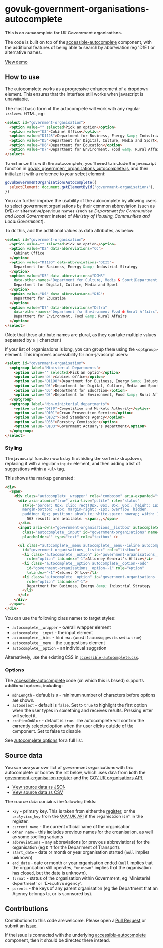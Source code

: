 # govuk-government-organisations-autocomplete

This is an autocomplete for UK Government organisations.

The code is built on top of the [accessible-autocomplete](https://github.com/alphagov/accessible-autocomplete) component, with the additional features of being able to search by abbreviation (eg 'DfE') or alternative names.


[View demo](https://frankieroberto.github.io/govuk-government-organisations-autocomplete/examples/)


## How to use

The autocomplete works as a progressive enhancement of a dropdown element. This ensures that the interface still works when javascript is unavailable.

The most basic form of the autocomplete will work with any regular `<select>` HTML, eg:

```html
<select id="government-organisation">
  <option value="" selected>Pick an option</option>
  <option value="D2">Cabinet Office</option>
  <option value="D1198">Department for Business, Energy &amp; Industrial Strategy</option>
  <option value="D5">Department for Digital, Culture, Media and Sport</option>
  <option value="D6">Department for Education</option>
  <option value="D7">Department for Environment, Food &amp; Rural Affairs</option>
</select>
```

To enhance this with the autocomplete, you’ll need to include the javascript function in [govuk_government_organisations_autocomplete.js](./src/govuk_government_organisations_autocomplete.js), and then initialize it with a reference to your select element:

```javascript
govukGovernmentOrganisationsAutocomplete({
  selectElement: document.getElementById('government-organisations'),
})
```


You can further improve the usability of the autocomplete by allowing users to select government organisations by their common abbreviation (such as DfE) or alternative/previous names (such as _Department for Communities and Local Government_ instead of _Ministry of Housing, Communities and Local Government_).

To do this, add the additional values as data attributes, as below:

```html
<select id="government-organisation">
  <option value="" selected>Pick an option</option>
  <option value="D2" data-abbreviations="CO">
    Cabinet Office
  </option>
  <option value="D1198" data-abbreviations="BEIS">
    Department for Business, Energy &amp; Industrial Strategy
  </option>
  <option value="D5" data-abbreviations="DCMS"
    data-other-names="Department for Culture, Media & Sport|Department for Digital, Culture Media & Sport">
    Department for Digital, Culture, Media and Sport
  </option>
  <option value="D6" data-abbreviations="DfE">
    Department for Education
  </option>
  <option value="D7" data-abbreviations="Defra"
    data-other-names="Department for Environment Food & Rural Affairs">
    Department for Environment, Food &amp; Rural Affairs
  </option>
</select>
```

(Note that these attribute names are plural, as they can take multiple values separated by a `|` character.)

If your list of organisations is long, you can group them using the `<optgroup>` element. This improves accessibility for non-javascript users:

```html
<select id="government-organisation">
  <optgroup label="Ministerial Departments">
    <option value="" selected>Pick an option</option>
    <option value="D2">Cabinet Office</option>
    <option value="D1198">Department for Business, Energy &amp; Industrial Strategy</option>
    <option value="D5">Department for Digital, Culture, Media and Sport</option>
    <option value="D6">Department for Education</option>
    <option value="D7">Department for Environment, Food &amp; Rural Affairs</option>
  </optgroup>
  <optgroup label="Non-ministerial departments">
    <option value="D550">Competition and Markets Authority</option>
    <option value="D101">Crown Prosecution Service</option>
    <option value="D102">Food Standards Agency</option>
    <option value="D85">Forestry Commission</option>
    <option value="D103">Government Actuary's Department</option>
  </optgroup>
</select>
```

### Styling

The javascript function works by first hiding the `<select>` dropdown, replacing it with a regular `<input>` element, and then adding a list of suggestions within a `<ul>` tag.

This shows the markup generated:

```html
<div>
  <span>
    <div class="autocomplete__wrapper" role="combobox" aria-expanded="false">
      <div aria-atomic="true" aria-live="polite" role="status"
        style="border: 0px; clip: rect(0px, 0px, 0px, 0px); height: 1px;
        margin-bottom: -1px; margin-right: -1px; overflow: hidden;
        padding: 0px; position: absolute; white-space: nowrap; width: 1px;">
          568 results are available. <span>,,</span>
      </div>
      <input aria-owns="government-organisations__listbox" autocomplete="off"
        class="autocomplete__input" id="government-organisations" name=""
        placeholder="" type="text" role="textbox" />

      <ul class="autocomplete__menu autocomplete__menu--inline autocomplete__menu"
        id="government-organisations__listbox" role="listbox">
        <li class="autocomplete__option" id="government-organisations__option--0"
          role="option" tabindex="-1">Attorney General's Office</li>
        <li class="autocomplete__option autocomplete__option--odd"
          id="government-organisations__option--1" role="option"
          tabindex="-1">Cabinet Office</li>
        <li class="autocomplete__option" id="government-organisations__option--2"
          role="option" tabindex="-1">
          Department for Business, Energy &amp; Industrial Strategy
        </li>
      </ul>
    </div>
  </span>
</div>
```

You can use the following class names to target styles:

* `autocomplete__wrapper` - overall wrapper element
* `autocomplete__input` - the input element
* `autocomplete__hint` - hint text (used if `autoSuggest` is set to `true`)
* `autocomplete__menu` - the suggestions element
* `autocomplete__option` - an individual suggetion

Alternatively, use the existing CSS in [`accessible-autocomplete.css`](./examples/vendor/accessible-autocomplete.css).


### Options

The [accessible-autocomplete](https://github.com/alphagov/accessible-autocomplete) code (on which this is based) supports additional options, including:

* `minLength` - default is `0` - minimum number of characters before options are shown.
* `autoselect` - default is `false`. Set to `true` to highlight the first option when the user types in something and receives results. Pressing enter will select it.
* `confirmOnBlur` - default is `true`. The autocomplete will confirm the currently selected option when the user clicks outside of the component. Set to false to disable.

See [autocomplete options](https://github.com/alphagov/accessible-autocomplete#other-options) for a full list.

## Source data

You can use your own list of government organisations with this autocomplete, or borrow the list below, which uses data from both the [government-organisation register](https://government-organisation.register.gov.uk) and the
[GOV.UK organisations API](https://www.gov.uk/api/organisations).

* [View source data as JSON](data.json)
* [View source data as CSV](data.csv)

The source data contains the following fields:

* `key` - primary key. This is taken from either the [register](https://government-organisation.register.gov.uk), or the `analytics_key` from the [GOV.UK API](https://www.gov.uk/api/organisations) if the organisation isn’t in the register.
* `current_name` - the current official name of the organisation
* `other_name` - this includes previous names for the organisation, as well as some spelling variants
* `abbreviations` – any abbreviations (or previous abbreviations) for the organisation (eg `DfT` for the Department of Transport).
* `start_date` - date or month or year organisation started (`null` implies unknown).
* `end_date` - date or month or year organisation ended (`null` implies that the organisation still operates, `"unknown"` implies that the organisation has closed, but the date is unknown).
* `format` - status of the organisation within Government, eg 'Ministerial department' or 'Executive agency'.
* `parents` - the keys of any parent organisation (eg the Department that an Agency belongs to, or is sponsored by).


## Contributions

Contributions to this code are welcome. Please open a [Pull Request](https://github.com/frankieroberto/govuk-government-organisations-autocomplete/pulls) or submit an [Issue](https://github.com/frankieroberto/govuk-government-organisations-autocomplete/issues).

If the issue is connected with the underlying [accessible-autocomplete](https://github.com/alphagov/accessible-autocomplete) component, then it should be directed there instead.